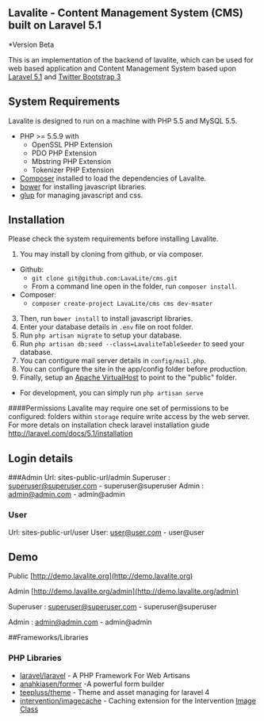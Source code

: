 ## Lavalite - Content Management System (CMS) built on Laravel 5.1
*Version Beta

This is an implementation of the backend of lavalite, which can be used for web based application and Content Management System based upon [Laravel 5.1](http://laravel.com/) and [Twitter Bootstrap 3](http://getbootstrap.com/)


## System Requirements

Lavalite is designed to run on a  machine with PHP 5.5 and MySQL 5.5.

* PHP >= 5.5.9 with
    * OpenSSL PHP Extension
    * PDO PHP Extension
    * Mbstring PHP Extension
    * Tokenizer PHP Extension
* [Composer](https://getcomposer.org) installed to load the dependencies of Lavalite.
* [bower](http://bower.io/) for installing javascript libraries.
* [glup](http://gulpjs.com/) for managing javascript and css.

## Installation

Please check the system requirements before installing Lavalite.

1. You may install by cloning from github, or via composer.
  * Github:
    * `git clone git@github.com:LavaLite/cms.git`
    * From a command line open in the folder, run `composer install`.
  * Composer:
    * `composer create-project LavaLite/cms cms dev-msater`
3. Then, run `bower install` to install javascript libraries.
4. Enter your database details in `.env` file on root folder.
5. Run `php artisan migrate` to setup your database.
6. Run `php artisan db:seed --class=LavaliteTableSeeder` to seed your database.
7. You can contigure mail server details in `config/mail.php`.
8. You can configure the site in the app/config folder before production.
9. Finally, setup an [Apache VirtualHost](http://httpd.apache.org/docs/current/vhosts/examples.html) to point to the "public" folder.
  * For development, you can simply run `php artisan serve`

####Permissions
Lavalite may require one set of permissions to be configured: folders within `storage` require write access by the web server.
For more detals on installation check laravel installation giude
http://laravel.com/docs/5.1/installation

## Login details
###Admin
Url: sites-public-url/admin
Superuser : superuser@superuser.com - superuser@superuser
Admin : admin@admin.com - admin@admin

### User
Url: sites-public-url/user
User: user@user.com - user@user

## Demo
Public [http://demo.lavalite.org](http://demo.lavalite.org)

Admin [http://demo.lavalite.org/admin](http://demo.lavalite.org/admin)

Superuser : superuser@superuser.com - superuser@superuser

Admin : admin@admin.com - admin@admin

##Frameworks/Libraries

### PHP Libraries
* [laravel/laravel](https://github.com/laravel/laravel) - A PHP Framework For Web Artisans
* [anahkiasen/former](https://github.com/Anahkiasen/former‎) -A powerful form builder
* [teepluss/theme](https://github.com/teepluss/laravel4-theme) - Theme and asset managing for laravel 4
* [intervention/imagecache](https://github.com/Intervention/imagecache) - Caching extension for the Intervention [Image Class](https://github.com/Intervention/image)
